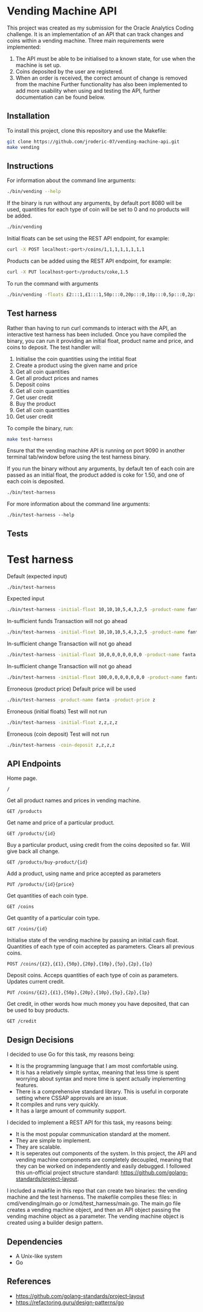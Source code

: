 # Vending Machine API
This project was created as my submission for the Oracle Analytics Coding challenge. It is an implementation of an API that can track changes and coins within a vending machine.
Three main requirements were implemented:
1. The API must be able to be initialised to a known state, for use when the machine is set up.
2. Coins deposited by the user are registered.
3. When an order is received, the correct amount of change is removed from the machine
Further functionality has also been implemented to add more usability when using and testing the API, further documentation can be found below.

## Installation
To install this project, clone this repository and use the Makefile:
```bash
git clone https://github.com/jroderic-07/vending-machine-api.git
make vending
```

## Instructions
For information about the command line arguments:
```bash
./bin/vending --help
```

If the binary is run without any arguments, by default port 8080 will be used, quantities for each type of coin will be set to 0 and no products will be added.
```bash
./bin/vending
```

Initial floats can be set using the REST API endpoint, for example:
```bash
curl -X POST localhost:<port>/coins/1,1,1,1,1,1,1,1
```

Products can be added using the REST API endpoint, for example:
```bash
curl -X PUT localhost<port>/products/coke,1.5
```

To run the command with arguments
```bash
./bin/vending -floats £2:::1,£1:::1,50p:::0,20p:::0,10p:::0,5p:::0,2p:::0,1p:::0 -products coke:::1.5 -port :9090
```

## Test harness
Rather than having to run curl commands to interact with the API, an interactive test harness has been included.
Once you have compiled the binary, you can run it providing an initial float, product name and price, and coins to deposit.
The test handler will:
1. Initialise the coin quantities using the intitial float
2. Create a product using the given name and price
3. Get all coin quantities
4. Get all product prices and names
5. Deposit coins
6. Get all coin quantities
7. Get user credit
8. Buy the product
9. Get all coin quantities
10. Get user credit

To compile the binary, run:
```bash
make test-harness
```

Ensure that the vending machine API is running on port 9090 in another terminal tab/window before using the test harness binary.

If you run the binary without any arguments, by default ten of each coin are passed as an initial float, the product added is coke for 1.50, and one of each coin is deposited.
```bash
./bin/test-harness
```

For more information about the command line arguments:
```
./bin/test-harness --help
```

## Tests
# Test harness
Default (expected input)
```bash
./bin/test-harness
```

Expected input
```bash
./bin/test-harness -initial-float 10,10,10,5,4,3,2,5 -product-name fanta -product-price 3 -coin-deposit 1,0,3,2,0,0,0,0
```

In-sufficient funds
Transaction will not go ahead
```bash
./bin/test-harness -initial-float 10,10,10,5,4,3,2,5 -product-name fanta -product-price 3 -coin-deposit 1,0,1,0,0,0,0,0
```

In-sufficient change
Transaction will not go ahead
```bash
./bin/test-harness -initial-float 10,0,0,0,0,0,0,0 -product-name fanta -product-price 3.5 -coin-deposit 2,0,0,0,0,0,0,0
```

In-sufficient change
Transaction will not go ahead
```bash
./bin/test-harness -initial-float 100,0,0,0,0,0,0,0 -product-name fanta -product-price 3.5 -coin-deposit 2,1,0,1,1,1,1,1
```

Erroneous (product price)
Default price will be used
```bash
./bin/test-harness -product-name fanta -product-price z
```

Erroneous (initial floats)
Test will not run
```bash
./bin/test-harness -initial-float z,z,z,z
```

Erroneous (coin deposit)
Test will not run
```bash
./bin/test-harness -coin-deposit z,z,z,z
```

## API Endpoints
Home page.
```
/
```

Get all product names and prices in vending machine.
```
GET /products
```

Get name and price of a particular product.
```
GET /products/{id}
```

Buy a particular product, using credit from the coins deposited so far. Will give back all change.
```
GET /products/buy-product/{id}
```

Add a product, using name and price accepted as parameters
```
PUT /products/{id}{price}
```

Get quantities of each coin type.
```
GET /coins
```

Get quantity of a particular coin type.
```
GET /coins/{id}
```

Initialise state of the vending machine by passing an initial cash float. Quantities of each type of coin accepted as parameters. Clears all previous coins.
```
POST /coins/{£2},{£1},{50p},{20p},{10p},{5p},{2p},{1p}
```

Deposit coins. Acceps quantities of each type of coin as parameters. Updates current credit.
```
PUT /coins/{£2},{£1},{50p},{20p},{10p},{5p},{2p},{1p}
```

Get credit, in other words how much money you have deposited, that can be used to buy products.
```
GET /credit
```

## Design Decisions
I decided to use Go for this task, my reasons being:
- It is the programming language that I am most comfortable using.
- It is has a relatively simple syntax, meaning that less time is spent worrying about syntax and more time is spent actually implementing features.
- There is a comprehensive standard library. This is useful in corporate setting where CSSAP approvals are an issue.
- It compiles and runs very quickly.
- It has a large amount of community support.

I decided to implement a REST API for this task, my reasons being:
- It is the most popular communication standard at the moment.
- They are simple to implement.
- They are scalable.
- It is seperates out components of the system. In this project, the API and vending machine components are completely decoupled, meaning that they can be worked on independently and easily debugged. 
I followed this un-official project structure standard: https://github.com/golang-standards/project-layout.

I included a makfile in this repo that can create two binaries: the vending machine and the test harnenss.
The makefile compiles these files: in cmd/vending/main.go or /cmd/test_harness/main.go.
The main.go file creates a vending machine object, and then an API object passing the vending machine object as a parameter.
The vending machine object is created using a builder design pattern.

## Dependencies
- A Unix-like system
- Go

## References
- https://github.com/golang-standards/project-layout
- https://refactoring.guru/design-patterns/go 
